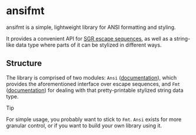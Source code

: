 
# ansifmt

ansifmt is a simple, lightweight library for ANSI formatting and styling.

It provides a convenient API for [SGR escape sequences](https://en.wikipedia.org/wiki/ANSI_escape_code#Select_Graphic_Rendition_parameters), as well as a string-like data type where parts of it can be stylized in different ways.

## Structure

The library is comprised of two modules: `Ansi` ([documentation](https://qexat.github.io/ansifmt/Ansifmt/Ansi/)), which provides the aforementioned interface over escape sequences, and `Fmt` ([documentation](https://qexat.github.io/ansifmt/Ansifmt/Ansi/)) for dealing with that pretty-printable stylized string data type.

> [!TIP]
> For simple usage, you probably want to stick to `Fmt`.
> `Ansi` exists for more granular control, or if you want to build your own library using it.

